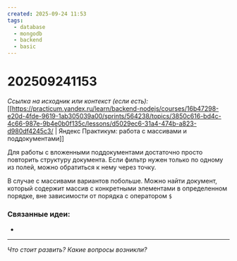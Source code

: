 ```yaml
---
created: 2025-09-24 11:53
tags:
  - database
  - mongodb
  - backend
  - basic
---
```

# 202509241153

*Ссылка на исходник или контекст (если есть):* [[https://practicum.yandex.ru/learn/backend-nodejs/courses/16b47298-e20d-4fde-9619-1ab305039a00/sprints/564238/topics/3850c616-bd4c-4c66-987e-9b4e0b0f135c/lessons/d5029ec6-31a4-474b-a823-d980df4245c3/ | Яндекс Практикум: работа с массивами и поддокументами]] 

Для работы с вложенными поддокументами достаточно просто повторить структуру документа. Если фильтр нужен только по одному из полей, можно обратиться к нему через точку.

В случае с массивами вариантов побольше. Можно найти документ, который содержит массив с конкретными элементами в определенном порядке, вне зависимости от порядка с оператором `$`
### Связанные идеи:
*   
---

*Что стоит развить? Какие вопросы возникли?*